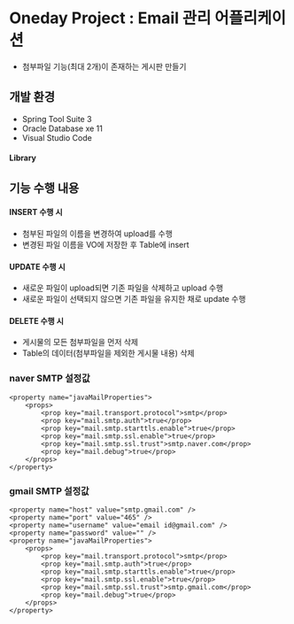 # Oneday Project : Email 관리 어플리케이션
 * 첨부파일 기능(최대 2개)이 존재하는 게시판 만들기
 
## 개발 환경
 * Spring Tool Suite 3
 * Oracle Database xe 11
 * Visual Studio Code

#### Library

## 기능 수행 내용

#### INSERT 수행 시
 * 첨부된 파일의 이름을 변경하여 upload를 수행
 * 변경된 파일 이름을 VO에 저장한 후 Table에 insert

#### UPDATE 수행 시
 * 새로운 파일이 upload되면 기존 파일을 삭제하고 upload 수행
 * 새로운 파일이 선택되지 않으면 기존 파일을 유지한 채로 update 수행

#### DELETE 수행 시
 * 게시물의 모든 첨부파일을 먼저 삭제
 * Table의 데이터(첨부파일을 제외한 게시물 내용) 삭제

### naver SMTP 설정값
	<property name="javaMailProperties">
		<props>
			<prop key="mail.transport.protocol">smtp</prop>
			<prop key="mail.smtp.auth">true</prop>
			<prop key="mail.smtp.starttls.enable">true</prop>
			<prop key="mail.smtp.ssl.enable">true</prop>
			<prop key="mail.smtp.ssl.trust">smtp.naver.com</prop>
			<prop key="mail.debug">true</prop>
		</props>
	</property>

### gmail SMTP 설정값
	<property name="host" value="smtp.gmail.com" />
	<property name="port" value="465" />
	<property name="username" value="email id@gmail.com" />
	<property name="password" value="" />
	<property name="javaMailProperties">
		<props>
			<prop key="mail.transport.protocol">smtp</prop>
			<prop key="mail.smtp.auth">true</prop>
			<prop key="mail.smtp.starttls.enable">true</prop>
			<prop key="mail.smtp.ssl.enable">true</prop>
			<prop key="mail.smtp.ssl.trust">smtp.gmail.com</prop>
			<prop key="mail.debug">true</prop>
		</props>
	</property>